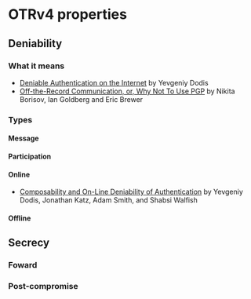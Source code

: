 # OTRv4 properties

## Deniability

### What it means

* [Deniable Authentication on the Internet](https://www.youtube.com/watch?v=ftIRNqz6KKY) by Yevgeniy Dodis
* [Off-the-Record Communication, or, Why Not To Use PGP](https://otr.cypherpunks.ca/otr-wpes.pdf) by Nikita Borisov, Ian Goldberg and Eric Brewer

### Types

#### Message

#### Participation

#### Online

* [Composability and On-Line Deniability of Authentication](https://www.cs.umd.edu/~jkatz/papers/deniable.pdf) by Yevgeniy Dodis, Jonathan Katz, Adam Smith, and Shabsi Walfish

#### Offline

## Secrecy

### Foward

### Post-compromise
